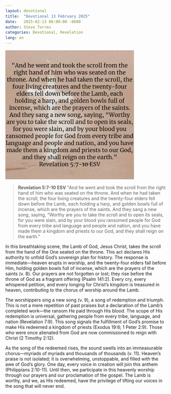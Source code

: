 ```yaml
---
layout: devotional
title:  "Devotional 13 February 2025"
date:   2025-02-13 08:00:00 -0600
author: Steve Torres
categories: Devotional, Revelation
lang: en
---
```

<img src="https://github.com/ElEsteeb/ElEsteeb.github.io/blob/main/images/devotionals/Rev-5_7-10.jpg?raw=true" alt="Revelation 5:7-10.jpg" style="max-width: 80%; height: auto;">

>**Revelation 5:7-10 ESV**
>"And he went and took the scroll from the right hand of him who was seated on the throne. And when he had taken the scroll, the four living creatures and the twenty-four elders fell down before the Lamb, each holding a harp, and golden bowls full of incense, which are the prayers of the saints. And they sang a new song, saying, “Worthy are you to take the scroll and to open its seals, for you were slain, and by your blood you ransomed people for God from every tribe and language and people and nation, and you have made them a kingdom and priests to our God, and they shall reign on the earth.”

In this breathtaking scene, the Lamb of God, Jesus Christ, takes the scroll from the hand of the One seated on the throne. This act declares His authority to unfold God’s sovereign plan for history. The response is immediate—heaven erupts in worship, and the twenty-four elders fall before Him, holding golden bowls full of incense, which are the prayers of the saints (v. 8). Our prayers are not forgotten or lost; they rise before the throne of God as a fragrant offering (Psalm 141:2). Every cry, every whispered petition, and every longing for Christ’s kingdom is treasured in heaven, contributing to the chorus of worship around the Lamb.

The worshippers sing a new song (v. 9), a song of redemption and triumph. This is not a mere repetition of past praises but a declaration of the Lamb’s completed work—the ransom He paid through His blood. The scope of His redemption is universal, gathering people from every tribe, language, and nation (Revelation 7:9). This song signals the fulfillment of God’s promise to make His redeemed a kingdom of priests (Exodus 19:6; 1 Peter 2:9). Those who were once alienated from God are now commissioned to reign with Christ (2 Timothy 2:12).

As the song of the redeemed rises, the sound swells into an immeasurable chorus—myriads of myriads and thousands of thousands (v. 11). Heaven’s praise is not isolated; it is overwhelming, unstoppable, and filled with the awe of God’s glory. One day, every voice in creation will join this anthem (Philippians 2:10-11). Until then, we participate in this heavenly worship through our prayers and our proclamation of the gospel. The Lamb is worthy, and we, as His redeemed, have the privilege of lifting our voices in the song that will never end.

